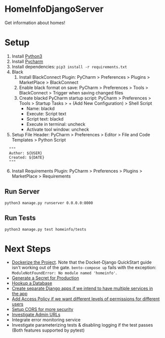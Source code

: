 # HomeInfoDjangoServer

Get information about homes!

# Setup

1. Install [Python3](https://www.python.org/downloads/)
2. Install [Pycharm](https://www.jetbrains.com/pycharm/download)
3. Install dependencies: `pip3 install -r requirements.txt`
4. Black
   1. Install BlackConnect Plugin: PyCharm > Preferences > Plugins > MarketPlace > BlackConnect
   2. Enable black format on save: PyCharm > Preferences > Tools > BlackConnect > Trigger when saving changed files
   3. Create blackd PyCharm startup script: PyCharm > Preferences > Tools > Startup Tasks > + (Add New Configuration) > Shell Script
      - Name: blackd
      - Execute: Script text
      - Script text: blackd
      - Execute in terminal: uncheck
      - Activate tool window: uncheck
5. Setup File Header: PyCharm > Preferences > Editor > File and Code Templates > Python Script

```
  """
  Author: ${USER}
  Created: ${DATE}
  """
```
6. Install Requirements Plugin: PyCharm > Preferences > Plugins > MarketPlace > Requirements

## Run Server

`python3 manage.py runserver 0.0.0.0:8000`

## Run Tests

`python3 manage.py test homeinfo/tests`

# Next Steps

- [Dockerize the Project](https://docs.docker.com/samples/django/). Note that the Docket-Django QuickStart guide isn't working out of the gate. `bento-compose up` fails with the exception: `ModuleNotFoundError: No module named 'homeinfo'`.
- [Generate a Secret for Production](https://docs.djangoproject.com/en/3.2/howto/deployment/checklist/)
- [Hookup a Database](https://docs.djangoproject.com/en/3.2/ref/settings/#databases)
- [Create separate Django apps if we intend to have multiple services in the app](https://docs.djangoproject.com/en/4.0/intro/tutorial01/#creating-the-polls-app)
- [Add Access Policy if we want different levels of permissions for different users](https://github.com/rsinger86/drf-access-policy)
- [Setup CORS for more security](https://github.com/adamchainz/django-cors-headers)
- [Investigate Admin URLs](https://docs.djangoproject.com/en/4.0/ref/contrib/admin/)
- Integrate error monitoring service
- Investigate parameterizing tests & disabling logging if the test passes (Both features supported by pytest)
